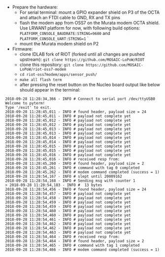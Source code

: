 - Prepare the hardware:
    - For serial terminal: mount a GPIO expander shield on P3 of the OCTA and attach an FTDI cable to GND, RX and TX pins
    - flash the modem app from OSS7 on the Murata modem OCTA shield. Use LRWAN1 platform for now, with following build options: `PLATFORM_CONSOLE_BAUDRATE:STRING=9600` and `PLATFORM_CONSOLE_UART:STRING=1`
`
    - mount the Murata modem shield on P2
- Firmware:
    - clone IDLAB fork of RIOT (forked until all changes are pushed upstream): `git clone https://github.com/MOSAIC-LoPoW/RIOT`
    - clone this repository: `git clone https://github.com/MOSAIC-LoPoW/riot-oss7-modem`
    - `cd riot-oss7modem/apps/sensor_push/`
    - `make all flash term`
    - after pressing the reset button on the Nucleo board output like below should appear in the terminal: 
```
2018-09-28 11:28:34,366 - INFO # Connect to serial port /dev/ttyUSB0
Welcome to pyterm!
Type '/exit' to exit.
2018-09-28 11:28:45,011 - INFO # found header, payload size = 24
2018-09-28 11:28:45,011 - INFO # payload not complete yet
2018-09-28 11:28:45,012 - INFO # payload not complete yet
2018-09-28 11:28:45,012 - INFO # payload not complete yet
2018-09-28 11:28:45,013 - INFO # payload not complete yet
2018-09-28 11:28:45,013 - INFO # payload not complete yet
2018-09-28 11:28:45,014 - INFO # payload not complete yet
2018-09-28 11:28:45,014 - INFO # payload not complete yet
2018-09-28 11:28:45,015 - INFO # payload not complete yet
2018-09-28 11:28:45,015 - INFO # payload not complete yet
2018-09-28 11:28:45,016 - INFO # payload not complete yet
2018-09-28 11:28:45,016 - INFO # received resp from: 
2018-09-28 11:28:45,260 - INFO # found header, payload size = 2
2018-09-28 11:28:45,261 - INFO # command with tag 0 completed
2018-09-28 11:28:45,262 - INFO # modem command completed (success = 1)
2018-09-28 11:28:54,167 - INFO # slept until 20009162
2018-09-28 11:28:54,168 - INFO # Sending msg with counter 1
> 2018-09-28 11:28:54,183 - INFO #  13 bytes
2018-09-28 11:28:54,456 - INFO # found header, payload size = 24
2018-09-28 11:28:54,457 - INFO # payload not complete yet
2018-09-28 11:28:54,458 - INFO # payload not complete yet
2018-09-28 11:28:54,459 - INFO # payload not complete yet
2018-09-28 11:28:54,459 - INFO # payload not complete yet
2018-09-28 11:28:54,460 - INFO # payload not complete yet
2018-09-28 11:28:54,460 - INFO # payload not complete yet
2018-09-28 11:28:54,461 - INFO # payload not complete yet
2018-09-28 11:28:54,462 - INFO # payload not complete yet
2018-09-28 11:28:54,462 - INFO # payload not complete yet
2018-09-28 11:28:54,463 - INFO # payload not complete yet
2018-09-28 11:28:54,464 - INFO # received resp from: 
2018-09-28 11:28:54,464 - INFO # found header, payload size = 2
2018-09-28 11:28:54,465 - INFO # command with tag 1 completed
2018-09-28 11:28:54,466 - INFO # modem command completed (success = 1)

```